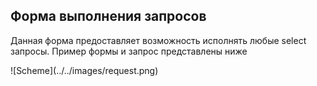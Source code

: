 ## Форма выполнения запросов

<p>Данная форма предоставляет возможность исполнять любые select запросы. Пример формы и запрос представлены ниже</p>
![Scheme](../../images/request.png)
